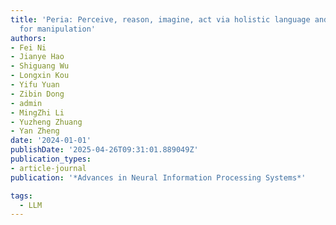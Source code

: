 ```yaml
---
title: 'Peria: Perceive, reason, imagine, act via holistic language and vision planning
  for manipulation'
authors:
- Fei Ni
- Jianye Hao
- Shiguang Wu
- Longxin Kou
- Yifu Yuan
- Zibin Dong
- admin
- MingZhi Li
- Yuzheng Zhuang
- Yan Zheng
date: '2024-01-01'
publishDate: '2025-04-26T09:31:01.889049Z'
publication_types:
- article-journal
publication: '*Advances in Neural Information Processing Systems*'

tags:
  - LLM
---
```


